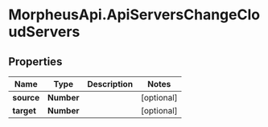# MorpheusApi.ApiServersChangeCloudServers

## Properties

Name | Type | Description | Notes
------------ | ------------- | ------------- | -------------
**source** | **Number** |  | [optional] 
**target** | **Number** |  | [optional] 


